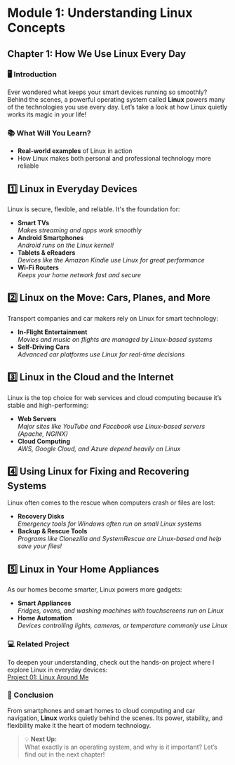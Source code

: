 # Module 1: Understanding Linux Concepts

## Chapter 1: How We Use Linux Every Day

### 🖥️ Introduction

Ever wondered what keeps your smart devices running so smoothly? Behind the scenes, a powerful operating system called **Linux** powers many of the technologies you use every day. Let’s take a look at how Linux quietly works its magic in your life!

### 📚 What Will You Learn?

- **Real-world examples** of Linux in action  
- How Linux makes both personal and professional technology more reliable

## 1️⃣ Linux in Everyday Devices

Linux is secure, flexible, and reliable. It's the foundation for:
- **Smart TVs**  
  _Makes streaming and apps work smoothly_
- **Android Smartphones**  
  _Android runs on the Linux kernel!_
- **Tablets & eReaders**  
  _Devices like the Amazon Kindle use Linux for great performance_
- **Wi-Fi Routers**  
  _Keeps your home network fast and secure_

## 2️⃣ Linux on the Move: Cars, Planes, and More

Transport companies and car makers rely on Linux for smart technology:
- **In-Flight Entertainment**  
  _Movies and music on flights are managed by Linux-based systems_
- **Self-Driving Cars**  
  _Advanced car platforms use Linux for real-time decisions_

## 3️⃣ Linux in the Cloud and the Internet

Linux is the top choice for web services and cloud computing because it’s stable and high-performing:
- **Web Servers**  
  _Major sites like YouTube and Facebook use Linux-based servers (Apache, NGINX)_
- **Cloud Computing**  
  _AWS, Google Cloud, and Azure depend heavily on Linux_

## 4️⃣ Using Linux for Fixing and Recovering Systems

Linux often comes to the rescue when computers crash or files are lost:
- **Recovery Disks**  
  _Emergency tools for Windows often run on small Linux systems_
- **Backup & Rescue Tools**  
  _Programs like Clonezilla and SystemRescue are Linux-based and help save your files!_

## 5️⃣ Linux in Your Home Appliances

As our homes become smarter, Linux powers more gadgets:
- **Smart Appliances**  
  _Fridges, ovens, and washing machines with touchscreens run on Linux_
- **Home Automation**  
  _Devices controlling lights, cameras, or temperature commonly use Linux_

### 💻 Related Project

To deepen your understanding, check out the hands-on project where I explore Linux in everyday devices:  
[Project 01: Linux Around Me](https://github.com/anup-moitra/foundational-linux-training/blob/main/Projects/01-linux-around-me.md)

### 🏁 Conclusion

From smartphones and smart homes to cloud computing and car navigation, **Linux** works quietly behind the scenes. Its power, stability, and flexibility make it the heart of modern technology.

> 💡 **Next Up:**  
> What exactly is an operating system, and why is it important? Let’s find out in the next chapter!
